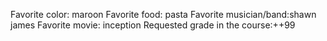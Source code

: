 Favorite color: maroon
Favorite food: pasta
Favorite musician/band:shawn james 
Favorite movie: inception
Requested grade in the course:++99 
